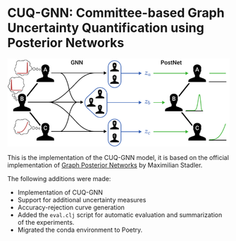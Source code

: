# CUQ-GNN: Committee-based Graph Uncertainty Quantification using Posterior Networks

<center><img src="cuq-gnn.png" alt="CUQ-GNN"></center>

This is the implementation of the CUQ-GNN model, it is based on the official implementation of [Graph Posterior Networks](https://github.com/stadlmax/Graph-Posterior-Network) by Maximilian Stadler.

The following additions were made:
- Implementation of CUQ-GNN
- Support for additional uncertainty measures
- Accuracy-rejection curve generation
- Added the `eval.clj` script for automatic evaluation and summarization of the experiments.
- Migrated the conda environment to Poetry.
